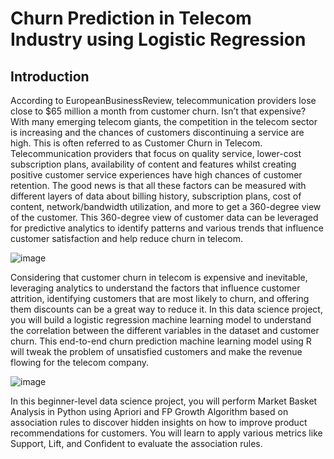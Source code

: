 # Churn Prediction in Telecom Industry using Logistic Regression

## Introduction

According to EuropeanBusinessReview, telecommunication providers lose close to $65 million a month from customer churn. Isn’t that expensive? With many emerging telecom giants, the competition in the telecom sector is increasing and the chances of customers discontinuing a service are high. This is often referred to as Customer Churn in Telecom. Telecommunication providers that focus on quality service, lower-cost subscription plans, availability of content and features whilst creating positive customer service experiences have high chances of customer retention. The good news is that all these factors can be measured with different layers of data about billing history, subscription plans, cost of content, network/bandwidth utilization, and more to get a 360-degree view of the customer. This 360-degree view of customer data can be leveraged for predictive analytics to identify patterns and various trends that influence customer satisfaction and help reduce churn in telecom. 

![image](https://user-images.githubusercontent.com/25245195/181879280-4e227d2c-604a-4832-b889-bad0652486ad.png)

Considering that customer churn in telecom is expensive and inevitable, leveraging analytics to understand the factors that influence customer attrition, identifying customers that are most likely to churn, and offering them discounts can be a great way to reduce it. In this data science project, you will build a logistic regression machine learning model to understand the correlation between the different variables in the dataset and customer churn. This end-to-end churn prediction machine learning model using R will tweak the problem of unsatisfied customers and make the revenue flowing for the telecom company.

![image](https://user-images.githubusercontent.com/25245195/181879321-aba4805b-140f-4c5b-8a87-34adc86122a9.png)


In this beginner-level data science project, you will perform Market Basket Analysis in Python using Apriori and FP Growth Algorithm based on association rules to discover hidden insights on how to improve product recommendations for customers. You will learn to apply various metrics like Support, Lift, and Confident to evaluate the association rules.



